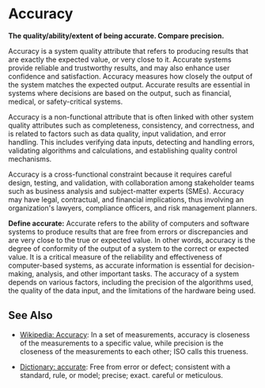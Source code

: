 # Accuracy

**The quality/ability/extent of being accurate. Compare precision.**

<span data-chatgpt-prompt="explain accuracy (system quality attribute, non-functional requirement, cross-functional constraint)">

Accuracy is a system quality attribute that refers to producing results that are exactly the expected value, or very close to it. Accurate systems provide reliable and trustworthy results, and may also enhance user confidence and satisfaction. Accuracy measures how closely the output of the system matches the expected output. Accurate results are essential in systems where decisions are based on the output, such as financial, medical, or safety-critical systems.

Accuracy is a non-functional attribute that is often linked with other system quality attributes such as completeness, consistency, and correctness, and is related to factors such as data quality, input validation, and error handling. This includes verifying data inputs, detecting and handling errors, validating algorithms and calculations, and establishing quality control mechanisms. 

Accuracy is a cross-functional constraint because it requires careful design, testing, and validation, with collaboration among stakeholder teams such as business analysis and subject-matter experts (SMEs). Accuracy may have legal, contractual, and financial implications, thus involving an organization's lawyers, compliance officers, and risk management planners.

</span>

**Define accurate:** <span data-chatgpt-prompt="define accurate (computers and software)">Accurate refers to the ability of computers and software systems to produce results that are free from errors or discrepancies and are very close to the true or expected value. In other words, accuracy is the degree of conformity of the output of a system to the correct or expected value. It is a critical measure of the reliability and effectiveness of computer-based systems, as accurate information is essential for decision-making, analysis, and other important tasks. The accuracy of a system depends on various factors, including the precision of the algorithms used, the quality of the data input, and the limitations of the hardware being used.</span>

## See Also

* [Wikipedia: Accuracy](https://wikipedia.org/wiki/Accuracy): In a set of measurements, accuracy is closeness of the measurements to a specific value, while precision is the closeness of the measurements to each other; ISO calls this trueness.

* [Dictionary: accurate](https://www.dictionary.com/browse/accurate): Free from error or defect; consistent with a standard, rule, or model; precise; exact. careful or meticulous.
